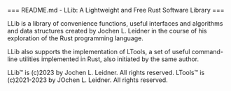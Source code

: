 === README.md - LLib: A Lightweight and Free Rust Software Library ===

LLib is a library of convenience functions, useful interfaces
and algorithms and data structures created by Jochen L. Leidner
in the course of his exploration of the Rust programming language.

LLib also supports the implementation of LTools, a set of useful
command-line utilities implemented in Rust, also initiated by the
same author.

LLib™ is (c)2023 by Jochen L. Leidner. All rights reserved.
LTools™ is (c)2021-2023 by JOchen L. Leidner. All rights reserved.
